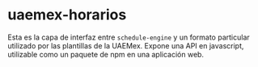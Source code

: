# uaemex-horarios
Esta es la capa de interfaz entre `schedule-engine` y un formato particular utilizado por las
plantillas de la UAEMex. Expone una API en javascript, utilizable como un paquete de npm en una
aplicación web.

